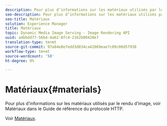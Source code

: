 ```yaml
---
description: Pour plus d’informations sur les matériaux utilisés par le rendu d’image, voir Matériaux dans le Guide de référence du protocole HTTP.
seo-description: Pour plus d’informations sur les matériaux utilisés par le rendu d’image, voir Matériaux dans le Guide de référence du protocole HTTP.
seo-title: Matériaux
solution: Experience Manager
title: Matériaux
topic: Dynamic Media Image Serving - Image Rendering API
uuid: a4bbdd77-56b4-4a62-8fc4-2162b00420e7
translation-type: tm+mt
source-git-commit: 97a84e8e7edd3d834ca42069eae7c09c00d57938
workflow-type: tm+mt
source-wordcount: '50'
ht-degree: 0%

---
```



# Matériaux{#materials}

Pour plus d’informations sur les matériaux utilisés par le rendu d’image, voir Matériaux dans le Guide de référence du protocole HTTP.

Voir [Matériaux](../../../../../ir-api/http-protocol/image-rendering-api-ref/c-ir-http-protocol-ref/c-ir-http-protocol-syntax-and-features/c-ir-http-materials/c-ir-http-materials.md#concept-45af2ab5694b4cfdadf1211ce3f5ed0f).
